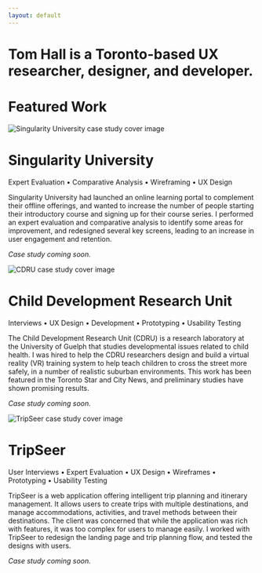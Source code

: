 ```yaml
---
layout: default
---
```



  
  <div class="row">
    <div class="col-12">
      <h1 class="headline">Tom Hall is a Toronto-based UX researcher, designer, and developer.</h1>
    </div>
  </div>
  
  <div class="row landing-page-section">
    <div class="col-12">
      <h1 class="text-center">Featured Work</h1>
    </div>
  </div>
  
  <div class="row portfolio-item justify-content-center">
    <div class="col-12 col-lg-5 text-center">
      <img class="img-fluid" src="{{ site.baseurl }}/images/su-cover.jpeg" alt="Singularity University case study cover image" />
    </div>
    <div class="col-12 col-lg-7">
      <h1>Singularity University</h1>
      <p class="services">Expert Evaluation &bull; Comparative Analysis &bull; Wireframing &bull; UX Design</p>
      <p>Singularity University had launched an online learning portal to complement their offline offerings, and wanted to increase the number of people starting their introductory course and signing up for their course series. I performed an expert evaluation and comparative analysis to identify some areas for improvement, and redesigned several key screens, leading to an increase in user engagement and retention.</p>
      <p><em>Case study coming soon.</em></p>
    </div>
  </div>
  
  <div class="row portfolio-item justify-content-center">
    <div class="col-12 col-lg-5 text-center">
      <img class="img-fluid" src="{{ site.baseurl }}/images/cdru-cover.jpeg" alt="CDRU case study cover image" />
    </div>
    <div class="col-12 col-lg-7">
      <h1>Child Development Research Unit</h1>
      <p class="services">Interviews &bull; UX Design &bull; Development &bull; Prototyping &bull; Usability Testing</p>
      <p>The Child Development Research Unit (CDRU) is a research laboratory at the University of Guelph that studies developmental issues related to child health. I was hired to help the CDRU researchers design and build a virtual reality (VR) training system to help teach children to cross the street more safely, in a number of realistic suburban environments. This work has been featured in the Toronto Star and City News, and preliminary studies have shown promising results.</p>
      <p><em>Case study coming soon.</em></p>
    </div>
  </div>
  
  <div class="row portfolio-item justify-content-center">
    <div class="col-12 col-lg-5 text-center">
      <img class="img-fluid" src="{{ site.baseurl }}/images/tripseer-cover.jpeg" alt="TripSeer case study cover image" />
    </div>
    <div class="col-12 col-lg-7">
      <h1>TripSeer</h1>
      <p class="services">User Interviews &bull; Expert Evaluation &bull; UX Design &bull; Wireframes &bull; Prototyping &bull; Usability Testing</p>
      <p>TripSeer is a web application offering intelligent trip planning and itinerary management. It allows users to create trips with multiple destinations, and manage accommodations, activities, and travel methods between their destinations. The client was concerned that while the application was rich with features, it was too complex for users to manage easily. I worked with TripSeer to redesign the landing page and trip planning flow, and tested the designs with users.</p>
      <p><em>Case study coming soon.</em></p>
    </div>
  </div>
  
  <div style="padding-bottom:4em"></div>
